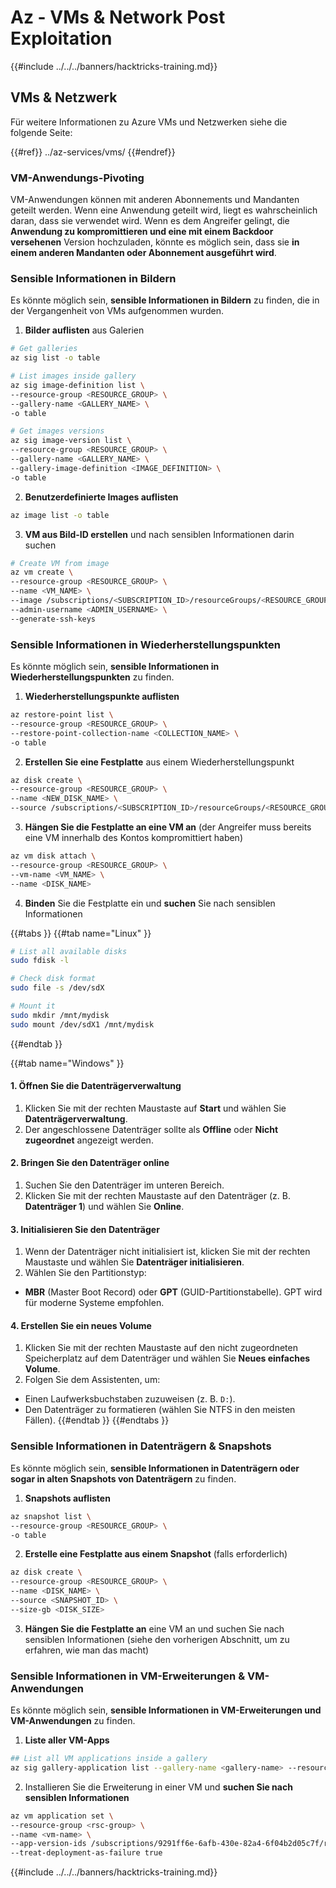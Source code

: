 # Az - VMs & Network Post Exploitation

{{#include ../../../banners/hacktricks-training.md}}

## VMs & Netzwerk

Für weitere Informationen zu Azure VMs und Netzwerken siehe die folgende Seite:

{{#ref}}
../az-services/vms/
{{#endref}}

### VM-Anwendungs-Pivoting

VM-Anwendungen können mit anderen Abonnements und Mandanten geteilt werden. Wenn eine Anwendung geteilt wird, liegt es wahrscheinlich daran, dass sie verwendet wird. Wenn es dem Angreifer gelingt, die **Anwendung zu kompromittieren und eine mit einem Backdoor versehenen** Version hochzuladen, könnte es möglich sein, dass sie **in einem anderen Mandanten oder Abonnement ausgeführt wird**.

### Sensible Informationen in Bildern

Es könnte möglich sein, **sensible Informationen in Bildern** zu finden, die in der Vergangenheit von VMs aufgenommen wurden.

1. **Bilder auflisten** aus Galerien
```bash
# Get galleries
az sig list -o table

# List images inside gallery
az sig image-definition list \
--resource-group <RESOURCE_GROUP> \
--gallery-name <GALLERY_NAME> \
-o table

# Get images versions
az sig image-version list \
--resource-group <RESOURCE_GROUP> \
--gallery-name <GALLERY_NAME> \
--gallery-image-definition <IMAGE_DEFINITION> \
-o table
```
2. **Benutzerdefinierte Images auflisten**
```bash
az image list -o table
```
3. **VM aus Bild-ID erstellen** und nach sensiblen Informationen darin suchen
```bash
# Create VM from image
az vm create \
--resource-group <RESOURCE_GROUP> \
--name <VM_NAME> \
--image /subscriptions/<SUBSCRIPTION_ID>/resourceGroups/<RESOURCE_GROUP>/providers/Microsoft.Compute/galleries/<GALLERY_NAME>/images/<IMAGE_DEFINITION>/versions/<IMAGE_VERSION> \
--admin-username <ADMIN_USERNAME> \
--generate-ssh-keys
```
### Sensible Informationen in Wiederherstellungspunkten

Es könnte möglich sein, **sensible Informationen in Wiederherstellungspunkten** zu finden.

1. **Wiederherstellungspunkte auflisten**
```bash
az restore-point list \
--resource-group <RESOURCE_GROUP> \
--restore-point-collection-name <COLLECTION_NAME> \
-o table
```
2. **Erstellen Sie eine Festplatte** aus einem Wiederherstellungspunkt
```bash
az disk create \
--resource-group <RESOURCE_GROUP> \
--name <NEW_DISK_NAME> \
--source /subscriptions/<SUBSCRIPTION_ID>/resourceGroups/<RESOURCE_GROUP>/providers/Microsoft.Compute/restorePointCollections/<COLLECTION_NAME>/restorePoints/<RESTORE_POINT_NAME>
```
3. **Hängen Sie die Festplatte an eine VM an** (der Angreifer muss bereits eine VM innerhalb des Kontos kompromittiert haben)
```bash
az vm disk attach \
--resource-group <RESOURCE_GROUP> \
--vm-name <VM_NAME> \
--name <DISK_NAME>
```
4. **Binden** Sie die Festplatte ein und **suchen** Sie nach sensiblen Informationen

{{#tabs }}
{{#tab name="Linux" }}
```bash
# List all available disks
sudo fdisk -l

# Check disk format
sudo file -s /dev/sdX

# Mount it
sudo mkdir /mnt/mydisk
sudo mount /dev/sdX1 /mnt/mydisk
```
{{#endtab }}

{{#tab name="Windows" }}

#### **1. Öffnen Sie die Datenträgerverwaltung**

1. Klicken Sie mit der rechten Maustaste auf **Start** und wählen Sie **Datenträgerverwaltung**.
2. Der angeschlossene Datenträger sollte als **Offline** oder **Nicht zugeordnet** angezeigt werden.

#### **2. Bringen Sie den Datenträger online**

1. Suchen Sie den Datenträger im unteren Bereich.
2. Klicken Sie mit der rechten Maustaste auf den Datenträger (z. B. **Datenträger 1**) und wählen Sie **Online**.

#### **3. Initialisieren Sie den Datenträger**

1. Wenn der Datenträger nicht initialisiert ist, klicken Sie mit der rechten Maustaste und wählen Sie **Datenträger initialisieren**.
2. Wählen Sie den Partitionstyp:
- **MBR** (Master Boot Record) oder **GPT** (GUID-Partitionstabelle). GPT wird für moderne Systeme empfohlen.

#### **4. Erstellen Sie ein neues Volume**

1. Klicken Sie mit der rechten Maustaste auf den nicht zugeordneten Speicherplatz auf dem Datenträger und wählen Sie **Neues einfaches Volume**.
2. Folgen Sie dem Assistenten, um:
- Einen Laufwerksbuchstaben zuzuweisen (z. B. `D:`).
- Den Datenträger zu formatieren (wählen Sie NTFS in den meisten Fällen).
{{#endtab }}
{{#endtabs }}

### Sensible Informationen in Datenträgern & Snapshots

Es könnte möglich sein, **sensible Informationen in Datenträgern oder sogar in alten Snapshots von Datenträgern** zu finden.

1. **Snapshots auflisten**
```bash
az snapshot list \
--resource-group <RESOURCE_GROUP> \
-o table
```
2. **Erstelle eine Festplatte aus einem Snapshot** (falls erforderlich)
```bash
az disk create \
--resource-group <RESOURCE_GROUP> \
--name <DISK_NAME> \
--source <SNAPSHOT_ID> \
--size-gb <DISK_SIZE>
```
3. **Hängen Sie die Festplatte an** eine VM an und suchen Sie nach sensiblen Informationen (siehe den vorherigen Abschnitt, um zu erfahren, wie man das macht)

### Sensible Informationen in VM-Erweiterungen & VM-Anwendungen

Es könnte möglich sein, **sensible Informationen in VM-Erweiterungen und VM-Anwendungen** zu finden.

1. **Liste aller VM-Apps**
```bash
## List all VM applications inside a gallery
az sig gallery-application list --gallery-name <gallery-name> --resource-group <res-group> --output table
```
2. Installieren Sie die Erweiterung in einer VM und **suchen Sie nach sensiblen Informationen**
```bash
az vm application set \
--resource-group <rsc-group> \
--name <vm-name> \
--app-version-ids /subscriptions/9291ff6e-6afb-430e-82a4-6f04b2d05c7f/resourceGroups/Resource_Group_1/providers/Microsoft.Compute/galleries/myGallery/applications/myReverseShellApp/versions/1.0.2 \
--treat-deployment-as-failure true
```
{{#include ../../../banners/hacktricks-training.md}}
